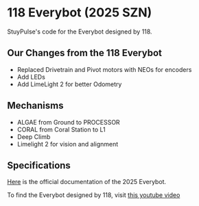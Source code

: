 # 118 Everybot (2025 SZN)

StuyPulse's code for the Everybot designed by 118.

## Our Changes from the 118 Everybot
- Replaced Drivetrain and Pivot motors with NEOs for encoders
- Add LEDs
- Add LimeLight 2 for better Odometry

## Mechanisms
- ALGAE from Ground to PROCESSOR
- CORAL from Coral Station to L1
- Deep Climb
- Limelight 2 for vision and alignment

## Specifications
[Here](https://robonauts-everybot.github.io/Everybot-Docs/manual/the-everybot/) is the official documentation of the 2025 Everybot. 

To find the Everybot designed by 118, visit [this youtube video](https://www.youtube.com/watch?v=cM40ZVAj9Tk)

